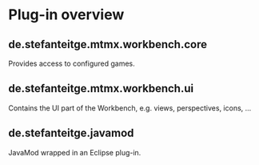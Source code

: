 # Plug-in overview

## de.stefanteitge.mtmx.workbench.core

Provides access to configured games.

## de.stefanteitge.mtmx.workbench.ui

Contains the UI part of the Workbench, e.g. views, perspectives, icons, ...

## de.stefanteitge.javamod

JavaMod wrapped in an Eclipse plug-in.